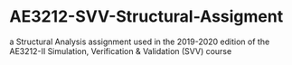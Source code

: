 # AE3212-SVV-Structural-Assigment
a Structural Analysis assignment used in the 2019-2020 edition of the AE3212-II Simulation, Verification &amp; Validation (SVV) course
